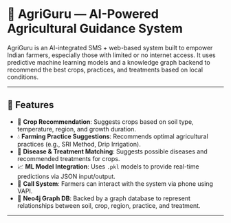 # 🌾 AgriGuru — AI-Powered Agricultural Guidance System

AgriGuru is an AI-integrated SMS + web-based system built to empower Indian farmers, especially those with limited or no internet access. It uses predictive machine learning models and a knowledge graph backend to recommend the best crops, practices, and treatments based on local conditions.

---

## 🚀 Features

- 🌱 **Crop Recommendation**: Suggests crops based on soil type, temperature, region, and growth duration.
- 💧 **Farming Practice Suggestions**: Recommends optimal agricultural practices (e.g., SRI Method, Drip Irrigation).
- 🐛 **Disease & Treatment Matching**: Suggests possible diseases and recommended treatments for crops.
- 📈 **ML Model Integration**: Uses `.pkl` models to provide real-time predictions via JSON input/output.
- 📲 **Call System**: Farmers can interact with the system via phone using VAPI.
- 🧠 **Neo4j Graph DB**: Backed by a graph database to represent relationships between soil, crop, region, practice, and treatment.

---
